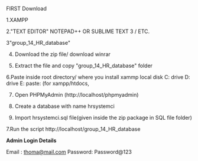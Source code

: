 FIRST Download

1.XAMPP

2."TEXT EDITOR" NOTEPAD++ OR SUBLIME TEXT 3 / ETC.

3"group_14_HR_database"

4. Download the zip file/ download winrar

5. Extract the file and copy "group_14_HR_database" folder

6.Paste inside root directory/ where you install xammp local disk C: drive D: drive E: paste: (for xampp/htdocs, 

7. Open PHPMyAdmin (http://localhost/phpmyadmin)

8. Create a database with name hrsystemci

6. Import hrsystemci.sql file(given inside the zip package in SQL file folder)

7.Run the script http://localhost/group_14_HR_database


**Admin Login Details** 

Email   : thoma@mail.com
Password: Password@123
